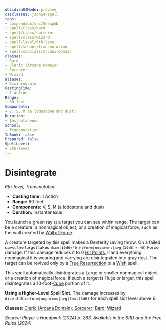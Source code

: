 ```yaml
---
obsidianUIMode: preview
cssclasses: json5e-spell
tags:
- compendium/src/5e/xphb
- spell/class/bard
- spell/class/sorcerer
- spell/class/wizard
- spell/level/6th-level
- spell/school/transmutation
- spell/subclass/arcana-domain
classes:
- Bard
- Cleric (Arcana Domain)
- Sorcerer
- Wizard
aliases:
- Disintegrate
CastingTime: 
- 1 Action
Range:
- 60 feet
Components:
- V, S, M (a lodestone and dust)
Duration:
- Instantaneous
School:
- Transmutation
InBook: false
Prepared: false
SpellLevel:
- 6th-level
---
```

# Disintegrate
*6th-level, Transmutation*  


- **Casting time:** 1 Action
- **Range:** 60 feet
- **Components:** V, S, M (a lodestone and dust)
- **Duration:** Instantaneous

You launch a green ray at a target you can see within range. The target can be a creature, a nonmagical object, or a creation of magical force, such as the wall created by [Wall of Force](/3-Mechanics/CLI/spells/wall-of-force-xphb.md).

A creature targeted by this spell makes a Dexterity saving throw. On a failed save, the target takes `dice:10d6+40|noform|noparens|avg` (`10d6 + 40`) Force damage. If this damage reduces it to 0 [Hit Points](/3-Mechanics/CLI/variant-rules/hit-points-xphb.md), it and everything nonmagical it is wearing and carrying are disintegrated into gray dust. The target can be revived only by a [True Resurrection](/3-Mechanics/CLI/spells/true-resurrection-xphb.md) or a [Wish](/3-Mechanics/CLI/spells/wish-xphb.md) spell.

This spell automatically disintegrates a Large or smaller nonmagical object or a creation of magical force. If such a target is Huge or larger, this spell disintegrates a 10-foot-[Cube](/3-Mechanics/CLI/variant-rules/cube-area-of-effect-xphb.md) portion of it.

**Using a Higher-Level Spell Slot.** The damage increases by `dice:3d6|noform|noparens|avg|text(3d6)` for each spell slot level above 6.

**Classes**: [Cleric (Arcana Domain)](/3-Mechanics/CLI/lists/list-spells-classes-arcana-domain-scag.md "subclass=SCAG;class=XPHB"); [Sorcerer](/3-Mechanics/CLI/lists/list-spells-classes-sorcerer.md); [Bard](/3-Mechanics/CLI/lists/list-spells-classes-bard.md); [Wizard](/3-Mechanics/CLI/lists/list-spells-classes-wizard.md)

*Source: Player's Handbook (2024) p. 263. Available in the <span title='Systems Reference Document (5.2)'>SRD</span> and the Free Rules (2024)*
